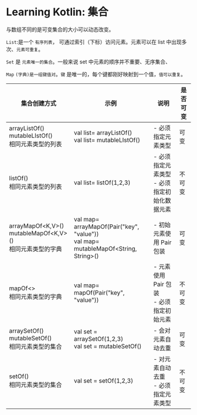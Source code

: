 # Learning Kotlin: 集合

与数组不同的是可变集合的大小可以动态改变。



`List`:是一个 `有序列表`， 可通过索引（下标）访问元素。元素可以在 list 中出现多次、`元素可重复`。

`Set` 是 `元素唯一的集合`。一般来说 set 中元素的顺序并不重要、无序集合、

`Map` `(字典)是一组键值对`。`键` 是唯一的，每个键都刚好映射到一个值，`值可以重复`。



| 集合创建方式                                                 | 示例                                                         | 说明                                             | 是否可变 |
| ------------------------------------------------------------ | ------------------------------------------------------------ | ------------------------------------------------ | -------- |
| arrayListOf<T>()<br />mutableLIstOf<T>() <br />相同元素类型的列表 | val list= arrayListOf<Int>()<br />val list= mutableLIstOf<String>() | - 必须指定元素类型                               | 可变     |
| listOf<T>()<br />相同元素类型的列表                          | val list= listOf<Int>(1,2,3)                                 | - 必须指定元素类型<br />- 必须指定初始化数据元素 | 不可变   |
| arrayMapOf<K,V>()<br />mutableMapOf<K,V>()<br />相同元素类型的字典 | val map= arrayMapOf(Pair("key", "value"))<br />val map= mutableMapOf<String, String>() | - 初始元素使用 Pair 包装                         | 可变     |
| mapOf<T><><br />相同元素类型的字典                           | val map= mapOf(Pair("key", "value"))                         | - 元素使用 Pair 包装<br />- 必须指定初始元素     | 不可变   |
| arraySetOf<T>()<br />mutableSetOf<T>()<br />相同元素类型的集合 | val set = arraySetOf<Int>(1,2,3)<br />val set = mutableSetOf<Int>() | - 会对元素自动去重                               | 可变     |
| setOf<T>()<br />相同元素类型的集合                           | val set = setOf<Int>(1,2,3)                                  | - 对元素自动去重<br />- 必须指定元素类型         | 不可变   |

